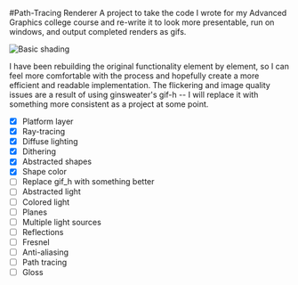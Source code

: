 #Path-Tracing Renderer
A project to take the code I wrote for my Advanced Graphics college course
and re-write it to look more presentable, run on windows, and output completed
renders as gifs.

![Basic shading](http://cchanna.github.io/path-tracing-renderer/test.gif)

I have been rebuilding the original functionality element by element, so I can
feel more comfortable with the process and hopefully create a more efficient and
readable implementation. The flickering and image quality issues are a result
of using ginsweater's gif-h -- I will replace it with something more consistent
as a project at some point.

- [X] Platform layer
- [X] Ray-tracing
- [X] Diffuse lighting
- [X] Dithering
- [X] Abstracted shapes
- [X] Shape color
- [ ] Replace gif_h with something better
- [ ] Abstracted light
- [ ] Colored light
- [ ] Planes
- [ ] Multiple light sources
- [ ] Reflections
- [ ] Fresnel
- [ ] Anti-aliasing
- [ ] Path tracing
- [ ] Gloss
